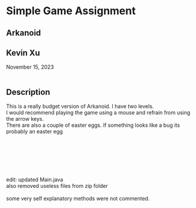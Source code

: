 # Simple Game Assignment

## Arkanoid <br />
## Kevin Xu <br />

November 15, 2023 <br />
<br />
## Description
This is a really budget version of Arkanoid. I have two levels.
<br />
I would recommend playing the game using a mouse and refrain from using the arrow keys.
<br />
There are also a couple of easter eggs. If something looks like a bug its probably an easter egg 

<br />
<br />
<br />
<br />
<br />

edit:
updated Main.java<br />
also removed useless files from zip folder <br />
<br />
some very self explanatory methods were not commented.

